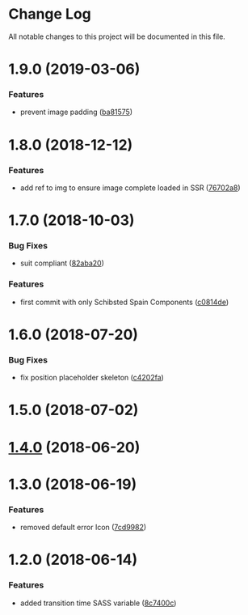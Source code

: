 # Change Log

All notable changes to this project will be documented in this file.

<a name="1.9.0"></a>
# 1.9.0 (2019-03-06)


### Features

* prevent image padding ([ba81575](https://github.com/SUI-Components/sui-components/commit/ba81575))



<a name="1.8.0"></a>
# 1.8.0 (2018-12-12)


### Features

* add ref to img to ensure image complete loaded in SSR ([76702a8](https://github.com/SUI-Components/sui-components/commit/76702a8))



<a name="1.7.0"></a>
# 1.7.0 (2018-10-03)


### Bug Fixes

* suit compliant ([82aba20](https://github.com/SUI-Components/sui-components/commit/82aba20))


### Features

* first commit with only Schibsted Spain Components ([c0814de](https://github.com/SUI-Components/sui-components/commit/c0814de))



<a name="1.6.0"></a>
# 1.6.0 (2018-07-20)


### Bug Fixes

* fix position placeholder skeleton ([c4202fa](https://github.com/SUI-Components/sui-components/commit/c4202fa))



<a name="1.5.0"></a>
# 1.5.0 (2018-07-02)



<a name="1.4.0"></a>
# [1.4.0](https://github.com/SUI-Components/sui-components/compare/v1.1.0...v1.4.0) (2018-06-20)



<a name="1.3.0"></a>
# 1.3.0 (2018-06-19)


### Features

* removed default error Icon ([7cd9982](https://github.com/SUI-Components/sui-components/commit/7cd9982))



<a name="1.2.0"></a>
# 1.2.0 (2018-06-14)


### Features

* added transition time SASS variable ([8c7400c](https://github.com/SUI-Components/sui-components/commit/8c7400c))



